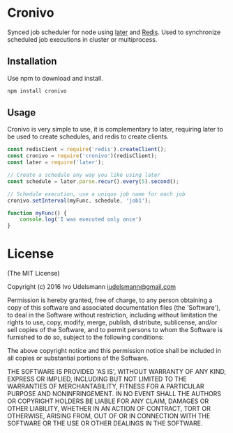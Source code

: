 # Cronivo
Synced job scheduler for node using [later](https://bunkat.github.io/later/) and [Redis](http://redis.js.org/).
Used to synchronize scheduled job executions in cluster or multiprocess.

## Installation
Use npm to download and install.
```bash
npm install cronivo
```

## Usage
Cronivo is very simple to use, it is complementary to later, requiring later to be used to create schedules, and redis to create clients.

```js
const redisCient = require('redis').createClient();
const cronivo = require('cronivo')(redisClient);
const later = require('later');

// Create a schedule any way you like using later
const schedule = later.parse.recur().every(5).second();

// Schedule execution, use a unique job name for each job
cronivo.setInterval(myFunc, schedule, 'job1');

function myFunc() {
    console.log('I was executed only once')
}
```

# License
(The MIT License)

Copyright (c) 2016 Ivo Udelsmann <iudelsmann@gmail.com>

Permission is hereby granted, free of charge, to any person obtaining a copy of
this software and associated documentation files (the 'Software'), to deal in
the Software without restriction, including without limitation the rights to
use, copy, modify, merge, publish, distribute, sublicense, and/or sell copies of
the Software, and to permit persons to whom the Software is furnished to do so,
subject to the following conditions:

The above copyright notice and this permission notice shall be included in all
copies or substantial portions of the Software.

THE SOFTWARE IS PROVIDED 'AS IS', WITHOUT WARRANTY OF ANY KIND, EXPRESS OR
IMPLIED, INCLUDING BUT NOT LIMITED TO THE WARRANTIES OF MERCHANTABILITY, FITNESS
FOR A PARTICULAR PURPOSE AND NONINFRINGEMENT. IN NO EVENT SHALL THE AUTHORS OR
COPYRIGHT HOLDERS BE LIABLE FOR ANY CLAIM, DAMAGES OR OTHER LIABILITY, WHETHER
IN AN ACTION OF CONTRACT, TORT OR OTHERWISE, ARISING FROM, OUT OF OR IN
CONNECTION WITH THE SOFTWARE OR THE USE OR OTHER DEALINGS IN THE SOFTWARE.